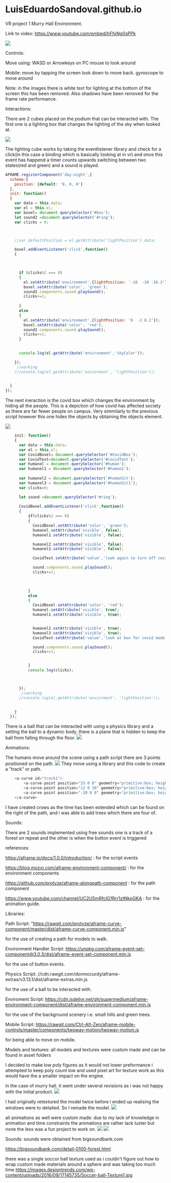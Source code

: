 # LuisEduardoSandoval.github.io
VR project 1 Murry Hall Environment.

Link to video: https://www.youtube.com/embed/hFfxNg0sPPk


![](Assets/gifs/p1_Sandoval.gif)

Controls:

Move using: WASD or Arrowkeys on PC
mouse to look around

Mobile: move by tapping the screen look down to move back.
gyroscope to move around

Note: in the images there is white text for lighting at the bottom of the screen this has been removed. Also shadows have been removed for the frame rate performance.



Interactions:



There are 2 cubes placed on the podium that can be interacted with. The first one is a lighting box that changes the lighting of
the sky when looked at.

![](Assets/gifs/lightingexample.gif)

The lighting cube works by taking the eventlistener library and check for a click(in this case a binding which is basically looking at in vr)
and once this event has happend a timer counts upwards switching between two states(red and green) and a sound is played.

``` javascript 
AFRAME.registerComponent('day-night',{
  schema:{
    position: {default: '0, 0, 0'}
  },
  init: function()
  {
    var data = this.data;
    var el = this.el;
    var boxel= document.querySelector('#box');
    let sound2 =document.querySelector('#ring');
    var clicks = 0;



    //var defaultPosition = el.getAttribute('lightPosition').data;

    boxel.addEventListener('click',function()
    {
      


      if (clicks%2 === 0)
      {
        el.setAttribute('environment',{lightPosition: '-10  -10 -10.2'});
        boxel.setAttribute('color', 'green');
        sound2.components.sound.playSound();
        clicks+=1;
        
      }
      else
      {
        el.setAttribute('environment',{lightPosition: '0  -1 0.2'});
        boxel.setAttribute('color', 'red');
        sound2.components.sound.playSound();
        clicks+=1;
      }

      
      console.log(el.getAttribute('environment','skyColor'));

    });
     //working
    //console.log(el.getAttribute('enviorment', 'lightPosition'));
    

  }
});
```

The next ineraction is the covid box which changes the environment by hiding all the people. This is a depiction of how covid has affected society as there are far fewer people on campus. Very simmilarly to the previous script however this one hides the objects by obtaining the objects element.


![](Assets/gifs/covidMode.gif)
``` javascript
    init: function()
    {
      var data = this.data;
      var el = this.el;
      var CovidBoxel= document.querySelector('#CovidBox');
      var CovidText=document.querySelector('#covidText');
      var humanel = document.querySelector('#human');
      var humanel1 = document.querySelector('#human1');
      
      var humanel2 = document.querySelector('#humanSit');
      var humanel3 = document.querySelector('#humanSit1');
      var clicks=0;

      let sound =document.querySelector('#ring');
      
      CovidBoxel.addEventListener('click',function()
      {
          if(clicks%2 === 0)
          {
            CovidBoxel.setAttribute('color', 'green');
            humanel.setAttribute('visible', false);
            humanel1.setAttribute('visible', false);

            humanel2.setAttribute('visible', false);
            humanel3.setAttribute('visible', false);

            CovidText.setAttribute('value','look again to turn off covid mode');

            sound.components.sound.playSound();
            clicks+=1;

            
            
          }
          else
          {
            CovidBoxel.setAttribute('color', 'red');
            humanel.setAttribute('visible', true);
            humanel1.setAttribute('visible', true);


            humanel2.setAttribute('visible', true);
            humanel3.setAttribute('visible', true);
            CovidText.setAttribute('value','look at box for covid mode');

            sound.components.sound.playSound();
            clicks+=1;


          }
          console.log(clicks);



      });
       //working
      //console.log(el.getAttribute('enviorment', 'lightPosition'));
      

    }
  });
  ```
  
  There is a ball that can be interacted with using a physics library and a setting the ball to a dynamic body. there is a plane that is hidden to keep the ball from falling through the floor.
  ![](Assets/gifs/ball_physics.gif)
  
  
 Animations:


The humans move around the scene using a path script there are 3 points positioned on the path.
![](Assets/gifs/HumanMove.gif)
They move using a library and this code to create a "track" or path.

``` javascript
    <a-curve id="track1">
        <a-curve-point position="25 0 0" geometry="primitive:box; height:0.1; width:0.1; depth:0.1" material="color:#ff0000"></a-curve-point>
        <a-curve-point position="12 0 10" geometry="primitive:box; height:0.1; width:0.1; depth:0.1" material="color:#ff0000"></a-curve-point>
        <a-curve-point position="-20 0 0" geometry="primitive:box; height:0.1; width:0.1; depth:0.1" material="color:#ff0000"></a-curve-point>
    </a-curve>
```

I have created crows as the time has been extended which can be found on the right of the path, and i was able to add trees which there are four of.

Sounds:


There are 2 sounds implemented using free sounds
one is a track of a forest on repeat
and the other is when the button event is triggered


references:

https://aframe.io/docs/1.0.0/introduction/ : for the script events

https://blog.mozvr.com/aframe-environment-component/ : for the environment components

https://github.com/protyze/aframe-alongpath-component : for the path component

https://www.youtube.com/channel/UC2U5mRfclG1Rrr1ztNkpGKA : for the animation guide.


Libraries:

Path Script: "https://rawgit.com/protyze/aframe-curve-component/master/dist/aframe-curve-component.min.js"


for the use of creating a path for models to walk.


Environment Handler Script: https://unpkg.com/aframe-event-set-component@3.0.3/dist/aframe-event-set-component.min.js


for the use of button events.


Physics Script: //cdn.rawgit.com/donmccurdy/aframe-extras/v3.13.1/dist/aframe-extras.min.js


for the use of a ball to be interacted with.


Enviroment Script: https://cdn.jsdelivr.net/gh/supermedium/aframe-environment-component/dist/aframe-environment-component.min.js


for the use of the background scenery i.e. small hills and green trees.


Mobile Script: https://rawgit.com/Ctrl-Alt-Zen/aframe-mobile-controls/master/components/twoway-motion/twoway-motion.js


for being able to move on mobile.


Models and textures:
all models and textures were custom made and can be found in asset folders
 
I decided to make low poly figures as it would not lower preformance i attempted to keep poly count low and 
used pixel art for texture work as this would have the a smaller impact on the engine.
 
 
in the case of murry hall. it went under several revisions as i was not happy with the initial product.
![](Assets/gifs/modelOfMurryOriginal.png)

I had originally retextured the model twice before i ended up realising the windows were to detailed.
So I remade the model.
![](Assets/gifs/modelofMurry.png)

all animations as well were custom made: 
due to my lack of knowledge in animation and time constraints the animations are rather lack luster but none the less was a fun project to work on. 
![](Assets/gifs/birds.png)
![](Assets/gifs/man.png)





Sounds:
sounds were obtained from bigsoundbank.com

https://bigsoundbank.com/detail-0100-forest.html 


there was a single soccor ball texture used as i couldn't figure out how to wrap custom made materials around a sphere and was taking too much time
https://images.designtrends.com/wp-content/uploads/2016/09/17145735/Soccer-ball-Texture1.jpg

